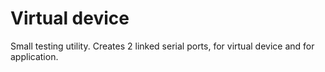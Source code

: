 # Virtual device

Small testing utility. Creates 2 linked serial ports, for virtual device and for application.
